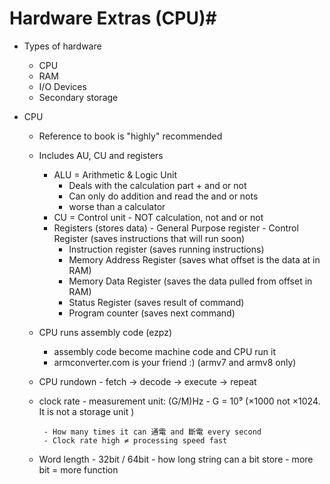 # Hardware Extras (CPU)#

- Types of hardware
    - CPU
    - RAM
    - I/O Devices
    - Secondary storage

- CPU
     - Reference to book is "highly" recommended
    - Includes AU, CU and registers
        - ALU = Arithmetic & Logic Unit
             - Deals with the calculation part +  and or not
             - Can only do addition and read the and or nots
             - worse than a calculator
        - CU = Control unit
              - NOT calculation, not and or not
        - Registers (stores data)
              - General Purpose register 
              - Control Register (saves instructions that will run soon)
             - Instruction register (saves running instructions)
             - Memory Address Register (saves what offset is the data at in RAM)
             - Memory Data Register (saves the data pulled from offset in RAM)
             - Status Register (saves result of command)
             - Program counter (saves next command)
    - CPU runs assembly code (ezpz)
         - assembly code become machine code and CPU run it
         - armconverter.com is your friend :) (armv7 and armv8 only)

    - CPU rundown
            - fetch -> decode -> execute -> repeat
    - clock rate
           - measurement unit: (G/M)Hz 
               - G = 10⁹ (×1000 not ×1024. It is not a storage unit )

           - How many times it can 通電 and 斷電 every second
           - Clock rate high ≠ processing speed fast

    - Word length
           - 32bit / 64bit 
           - how long string can a bit store
           - more bit = more function
